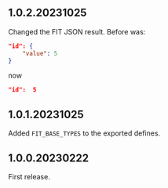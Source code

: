 ## 1.0.2.20231025

Changed the FIT JSON result.
Before was:

```json
"id": {
    "value": 5
}
```

now

```json
"id":  5
```

## 1.0.1.20231025

Added `FIT_BASE_TYPES` to the exported defines.

## 1.0.0.20230222

First release.
